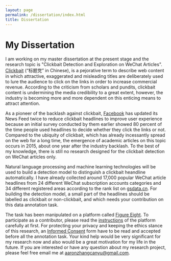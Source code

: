 ```yaml
---
layout: page
permalink: /dissertation/index.html
title: Dissertation
---
```


# My Dissertation

I am working on my master dissertation at the present stage and the research topic is "Clickbait Detection and Exploration on WeChat Articles". [Clickbait] (“标题党” in Chinese), is a pejorative term to describe web content in which attractive, exaggerated and misleading titles are deliberately used to lure the audience to click on the links in order to increase commercial revenue. According to the criticism from scholars and pundits, clickbait content is undermining the media credibility to a
great extent, however, the industry is becoming more and more dependent on this enticing means to attract attention.

As a pioneer of the backlash against clickbait, [Facebook] has updated its News Feed twice to reduce clickbait headlines to improve user experience because an initial survey conducted by them earlier showed 80 percent of the time people used headlines to decide whether they click the links or not. Compared to the ubiquity of clickbait, which has already incessantly spread on the web for a long time, the emergence of academic articles on this topic occurs in 2015, about one year after the industry backlash. To the best of my knowledge, there is still no research designed for the clickbait detection on WeChat articles only.

Natural language processing and machine learning technologies will be used to build a detection model to distinguish a clickbait heandline automatically. I have already collected around 17,000 popular WeChat article headlines from 24 different WeChat subscription accounts categories and 34 different registered areas according to the rank list on [gsdata.cn]. For building the detection model, a small part of the headlines should be labelled as clickbait or non-clickbait, and which needs your contribution on this data annotation task. 

The task has been manipulated on a platform called [Figure Eight]. To participate as a contributor, please read the [instructions] of the platform carefully at first. For protecting your privacy and keeping the ethics stance of this research, an [Informed Consent] form have to be read and accepted before all the annotation task. Your kind help would be very significant for my research now and also would be a great motivation for my life in the future. If you are interested or have any question about my research project, please feel free email me at aaronzhangcanyu@gmail.com.


[Clickbait]: https://en.wikipedia.org/wiki/Clickbait/
[Facebook]: https://newsroom.fb.com/news/2017/05/news-feed-fyi-new-updates-to-reduce-clickbait-headlines/
[gsdata.cn]: http://www.gsdata.cn/rank/wxarc/
[Figure Eight]: https://www.figure-eight.com/
[instructions]: https://aaronzhangcanyu.github.io/contribution/
[Informed Consent]: https://aaronzhangcanyu.github.io/informed_consent/
